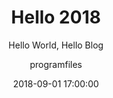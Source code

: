 ---
layout:     post
title:      "Hello 2018"
subtitle:   "Hello World, Hello Blog"
date:       2018-09-01 17:00:00
author:     "programfiles"
header-img: "img/avatar-hux-ny.jpg"
tags:
    - World!
---